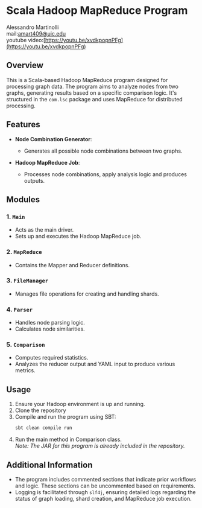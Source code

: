 # Scala Hadoop MapReduce Program
Alessandro Martinolli    
mail:[amart409@uic.edu](amart409@uic.edu)   
youtube video:[https://youtu.be/xvdkpopnPFg](https://youtu.be/xvdkpopnPFg)   
## Overview

This is a Scala-based Hadoop MapReduce program designed for processing graph data. The program aims to analyze nodes from two graphs, generating results based on a specific comparison logic. It's structured in the `com.lsc` package and uses MapReduce for distributed processing.

## Features

- **Node Combination Generator**: 
  - Generates all possible node combinations between two graphs.
  
- **Hadoop MapReduce Job**: 
  - Processes node combinations, apply analysis logic and produces outputs.

## Modules

### 1. `Main`

- Acts as the main driver.
- Sets up and executes the Hadoop MapReduce job.

### 2. `MapReduce`

- Contains the Mapper and Reducer definitions.
  
### 3. `FileManager`

- Manages file operations for creating and handling shards.
  
### 4. `Parser`

- Handles node parsing logic.
- Calculates node similarities.

### 5. `Comparison`

- Computes required statistics.
- Analyzes the reducer output and YAML input to produce various metrics.

## Usage

1. Ensure your Hadoop environment is up and running.
2. Clone the repository
3. Compile and run the program using SBT: 
   ```bash
   sbt clean compile run
4. Run the main method in Comparison class.   
_Note: The JAR for this program is already included in the repository._
## Additional Information

- The program includes commented sections that indicate prior workflows and logic. These sections can be uncommented based on requirements.
- Logging is facilitated through `slf4j`, ensuring detailed logs regarding the status of graph loading, shard creation, and MapReduce job execution.
